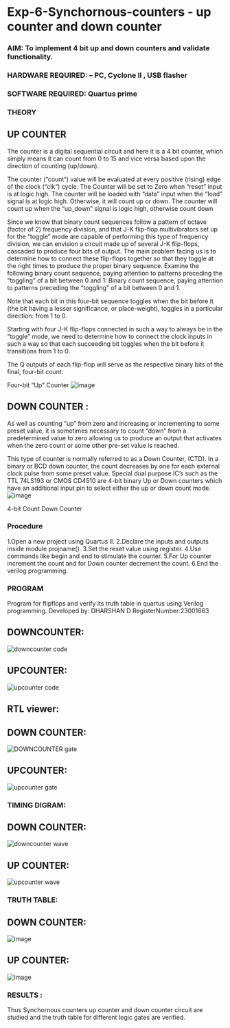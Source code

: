 # Exp-6-Synchornous-counters - up counter and down counter 
### AIM: To implement 4 bit up and down counters and validate  functionality.
### HARDWARE REQUIRED:  – PC, Cyclone II , USB flasher
### SOFTWARE REQUIRED:   Quartus prime
### THEORY 

## UP COUNTER 
The counter is a digital sequential circuit and here it is a 4 bit counter, which simply means it can count from 0 to 15 and vice versa based upon the direction of counting (up/down). 

The counter (“count“) value will be evaluated at every positive (rising) edge of the clock (“clk“) cycle.
The Counter will be set to Zero when “reset” input is at logic high.
The counter will be loaded with “data” input when the “load” signal is at logic high. Otherwise, it will count up or down.
The counter will count up when the “up_down” signal is logic high, otherwise count down

Since we know that binary count sequences follow a pattern of octave (factor of 2) frequency division, and that J-K flip-flop multivibrators set up for the “toggle” mode are capable of performing this type of frequency division, we can envision a circuit made up of several J-K flip-flops, cascaded to produce four bits of output.
The main problem facing us is to determine how to connect these flip-flops together so that they toggle at the right times to produce the proper binary sequence.
Examine the following binary count sequence, paying attention to patterns preceding the “toggling” of a bit between 0 and 1:
Binary count sequence, paying attention to patterns preceding the “toggling” of a bit between 0 and 1.

Note that each bit in this four-bit sequence toggles when the bit before it (the bit having a lesser significance, or place-weight), toggles in a particular direction: from 1 to 0.



 
 

Starting with four J-K flip-flops connected in such a way to always be in the “toggle” mode, we need to determine how to connect the clock inputs in such a way so that each succeeding bit toggles when the bit before it transitions from 1 to 0.

The Q outputs of each flip-flop will serve as the respective binary bits of the final, four-bit count:

 
 

Four-bit “Up” Counter
![image](https://user-images.githubusercontent.com/36288975/169644758-b2f4339d-9532-40c5-af40-8f4f8c942e2c.png)



## DOWN COUNTER :

As well as counting “up” from zero and increasing or incrementing to some preset value, it is sometimes necessary to count “down” from a predetermined value to zero allowing us to produce an output that activates when the zero count or some other pre-set value is reached.

This type of counter is normally referred to as a Down Counter, (CTD). In a binary or BCD down counter, the count decreases by one for each external clock pulse from some preset value. Special dual purpose IC’s such as the TTL 74LS193 or CMOS CD4510 are 4-bit binary Up or Down counters which have an additional input pin to select either the up or down count mode.
![image](https://user-images.githubusercontent.com/36288975/169644844-1a14e123-7228-4ed8-81a9-eb937dff4ac8.png)


4-bit Count Down Counter
### Procedure
1.Open a new project using Quartus II.
2.Declare the inputs and outputs inside module projname().
3.Set the reset value using register.
4.Use commands like begin and end to stimulate the counter.
5.For Up counter increment the count and for Down counter decrement the count.
6.End the verilog programming.



### PROGRAM 

Program for flipflops  and verify its truth table in quartus using Verilog programming.
Developed by: DHARSHAN D
RegisterNumber:23001663  
## DOWNCOUNTER:
![downcounter code](https://github.com/dharshan7200/Exp-7-Synchornous-counters-/assets/138850116/af37ef9c-e7d3-4095-8418-aef888fada03)
## UPCOUNTER:
![upcounter code](https://github.com/dharshan7200/Exp-7-Synchornous-counters-/assets/138850116/a834d0cd-19c1-47f5-9441-3e302c632629)
## RTL viewer:
## DOWN COUNTER:
![DOWNCOUNTER gate](https://github.com/dharshan7200/Exp-7-Synchornous-counters-/assets/138850116/a149d880-49da-46a2-b078-01842a89ab4c)
## UPCOUNTER:
![upcounter gate](https://github.com/dharshan7200/Exp-7-Synchornous-counters-/assets/138850116/c717b4ee-ca74-4f87-bd7c-5f2b48a67bcb)
### TIMING DIGRAM:
## DOWN COUNTER:
![downcounter wave](https://github.com/dharshan7200/Exp-7-Synchornous-counters-/assets/138850116/9eafa68f-191f-4fa8-b29e-5dd9d5f62776)
## UP COUNTER:
![upcounter wave](https://github.com/dharshan7200/Exp-7-Synchornous-counters-/assets/138850116/ba3bd18f-0364-4839-9399-38a14c8fa81c)
### TRUTH TABLE:
## DOWN COUNTER:
![image](https://github.com/dharshan7200/Exp-7-Synchornous-counters-/assets/138850116/83fdc0d1-5e9f-4cc5-ae51-f40632732d4f)
## UP COUNTER:
![image](https://github.com/dharshan7200/Exp-7-Synchornous-counters-/assets/138850116/138ccadb-fe7d-4159-a20b-08670da5680d)
### RESULTS :
Thus Synchornous counters up counter and down counter circuit are studied and the truth table for different logic gates are verified.
